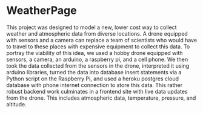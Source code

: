 # WeatherPage
This project was designed to model a new, lower cost way to collect weather and atmospheric data from diverse locations. A drone equipped with sensors and a camera can replace a team of scientists who would have to travel to these places with expensive equipment to collect this data. To portray the viability of this idea, we used a hobby drone equipped with sensors, a camera, an arduino, a raspberry pi, and a cell phone. We then took the data collected from the sensors in the drone, interpreted it using arduino libraries, turned the data into database insert statements via a Python script on the Raspberry Pi, and used a heroku postgres cloud database with phone internet connection to store this data. This rather robust backend work culminates in a frontend site with live data updates from the drone. This includes atmospheric data, temperature, pressure, and altitude.
